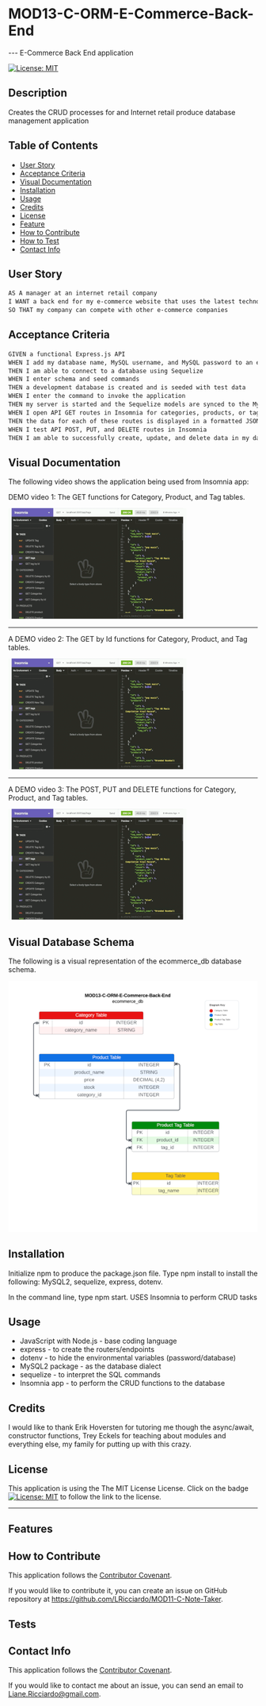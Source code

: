 # MOD13-C-ORM-E-Commerce-Back-End
--- E-Commerce Back End application

[![License: MIT](https://img.shields.io/badge/License-MIT-yellow.svg)](https://opensource.org/licenses/MIT)

## Description

Creates the CRUD processes for and Internet retail produce database management application

## Table of Contents
  
- [User Story](#userstory)
- [Acceptance Criteria](#acceptance-criteria)
- [Visual Documentation](#visual-documentation)
- [Installation](#installation)
- [Usage](#usage)
- [Credits](#credits)
- [License](#license)
- [Feature](#features)
- [How to Contribute](#contribute)
- [How to Test](#test)
- [Contact Info](#contact)
## User Story

```md
AS A manager at an internet retail company
I WANT a back end for my e-commerce website that uses the latest technologies
SO THAT my company can compete with other e-commerce companies
```

## Acceptance Criteria

```md
GIVEN a functional Express.js API
WHEN I add my database name, MySQL username, and MySQL password to an environment variable file
THEN I am able to connect to a database using Sequelize
WHEN I enter schema and seed commands
THEN a development database is created and is seeded with test data
WHEN I enter the command to invoke the application
THEN my server is started and the Sequelize models are synced to the MySQL database
WHEN I open API GET routes in Insomnia for categories, products, or tags
THEN the data for each of these routes is displayed in a formatted JSON
WHEN I test API POST, PUT, and DELETE routes in Insomnia
THEN I am able to successfully create, update, and delete data in my database
```

## Visual Documentation

The following video shows the application being used from Insomnia app:

DEMO video 1: The GET functions for Category, Product, and Tag tables.

[![A DEMO video 1: The GET functions for Category, Product, and Tag tables.](./assets/images/13-orm-homework-demo-01-sm.gif)](https://drive.google.com/file/d/1-ChrH9NOEWzQyPIfhW-zl0HFe7Zm80KC/view?usp=share_link)

***

A DEMO video 2: The GET by Id functions for Category, Product, and Tag tables.

[![A DEMO video 2: The GET by Id functions for Category, Product, and Tag tables.](./assets/images/13-orm-homework-demo-01-sm.gif)](https://drive.google.com/file/d/1dmQe1YpSUbcl8dGH-m9CDf4-FJksNojM/view?usp=share_link)

***

A DEMO video 3: The POST, PUT and DELETE functions for Category, Product, and Tag tables.

[![A DEMO video 3: The POST, PUT and DELETE functions for Category, Product, and Tag tables.](./assets/images/13-orm-homework-demo-01-sm.gif)](https://drive.google.com/file/d/1BXKKZZqOBH0nvKGfsKHHius-8LXPyVN9/view?usp=share_link)


## Visual Database Schema

The following is a visual representation of the ecommerce_db database schema.

![database schema](./assets/images/MOD13-C-ORM-E-Commerce-Back-End-sm.png)

## Installation

Initialize npm to produce the package.json file.
Type npm install to install the following: MySQL2, sequelize, express, dotenv.
 
In the command line, type npm start.
USES Insomnia to perform CRUD tasks


## Usage
- JavaScript with Node.js - base coding language
- express - to create the routers/endpoints
- dotenv - to hide the environmental variables (password/database)
- MySQL2 package - as the database dialect
- sequelize - to interpret the SQL commands
- Insomnia app - to perform the CRUD functions to the database 

## Credits

I would like to thank Erik Hoversten for tutoring me though the async/await, constructor functions, Trey Eckels for teaching about modules and everything else, my family for putting up with this crazy.

## License

This application is using the The MIT License License. Click on the badge  [![License: MIT](https://img.shields.io/badge/License-MIT-yellow.svg)](https://opensource.org/licenses/MIT)  to follow the link to the license.

---

## Features



## How to Contribute

This application follows the [Contributor Covenant](https://www.contributor-covenant.org/).

If you would like to contribute it, you can create an issue on GitHub repository at https://github.com/LRicciardo/MOD11-C-Note-Taker. 

## Tests


  
## Contact Info

This application follows the [Contributor Covenant](https://www.contributor-covenant.org/).

If you would like to contact me about an issue, you can send an email to Liane.Ricciardo@gmail.com.
